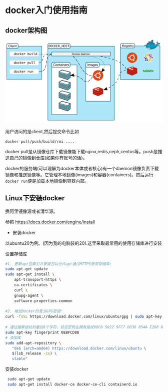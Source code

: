 # docker入门使用指南

## docker架构图

![docker_architecture](../resource/docker/docker_architecture.png)

用户访问的是client,然后提交命令比如

```Shell
docker pull/push/build/rmi ....
```

docker pull是从镜像仓库下载镜像能下载nginx,redis,ceph,centos等。push是推送自己的镜像到仓库(如果你有账号的话)。

docker的服务端(可以理解为docker本体或者核心)有一个daemon镜像负责下载镜像和推送镜像等。它管理本地镜像(images)和容器(containers)。然后运行`docker run`便是加载本地镜像到容器内部。

## Linux下安装docker

换阿里镜像源或者清华源。

参照 https://docs.docker.com/engine/install

- 安装docker

以ubuntu20为例。(因为我的电脑装的20).这里采取最常用的使用存储库进行安装

设置存储库

```bash
#1. 更新apt包索引并安装包以允许apt通过HTTPS使用存储库:
sudo apt-get update 
sudo apt-get install \
    apt-transport-https \
    ca-certificates \
    curl \
    gnupg-agent \
    software-properties-common

#2. 增加Docker的官方GPG密钥:
curl -fsSL https://download.docker.com/linux/ubuntu/gpg | sudo apt-key add -

# 通过搜索指纹的最后8个字符，验证您现在拥有指纹9DC8 5822 9FC7 DD38 854A E2D8 8D81 803C 0EBF CD88的密钥。
sudo apt-key fingerprint 0EBFCD88
# 添加库
sudo add-apt-repository \
   "deb [arch=amd64] https://download.docker.com/linux/ubuntu \
   $(lsb_release -cs) \
   stable"
```

安装docker
```bash
 sudo apt-get update
 sudo apt-get install docker-ce docker-ce-cli containerd.io
```